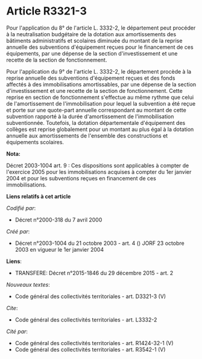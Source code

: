 # Article R3321-3

Pour l'application du 8° de l'article L. 3332-2, le département peut procéder à la neutralisation budgétaire de la dotation
aux amortissements des bâtiments administratifs et scolaires diminuée du montant de la reprise annuelle des subventions
d'équipement reçues pour le financement de ces équipements, par une dépense de la section d'investissement et une recette de
la section de fonctionnement.

Pour l'application du 9° de l'article L. 3332-2, le département procède à la reprise annuelle des subventions d'équipement
reçues et des fonds affectés à des immobilisations amortissables, par une dépense de la section d'investissement et une
recette de la section de fonctionnement. Cette reprise en section de fonctionnement s'effectue au même rythme que celui de
l'amortissement de l'immobilisation pour lequel la subvention a été reçue et porte sur une quote-part annuelle correspondant
au montant de cette subvention rapporté à la durée d'amortissement de l'immobilisation subventionnée. Toutefois, la dotation
départementale d'équipement des collèges est reprise globalement pour un montant au plus égal à la dotation annuelle aux
amortissements de l'ensemble des constructions et équipements scolaires.

**Nota:**

Décret 2003-1004 art. 9 : Ces dispositions sont applicables à compter de l'exercice 2005 pour les immobilisations acquises à
compter du 1er janvier 2004 et pour les subventions reçues en financement de ces immobilisations.

**Liens relatifs à cet article**

_Codifié par_:

  - Décret n°2000-318 du 7 avril 2000

_Créé par_:

  - Décret n°2003-1004 du 21 octobre 2003 - art. 4 () JORF 23 octobre 2003 en vigueur le 1er janvier 2004

**Liens**:

  - TRANSFERE: Décret n°2015-1846 du 29 décembre 2015 - art. 2

_Nouveaux textes_:

  - Code général des collectivités territoriales - art. D3321-3 (V)

_Cite_:

  - Code général des collectivités territoriales - art. L3332-2

_Cité par_:

  - Code général des collectivités territoriales - art. R1424-32-1 (V)
  - Code général des collectivités territoriales - art. R3542-1 (V)
